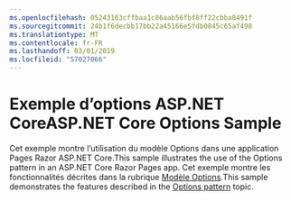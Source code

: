 ```yaml
---
ms.openlocfilehash: 05243163cffbaa1c86aab56fbf8ff22cbba8491f
ms.sourcegitcommit: 24b1f6decbb17bb22a45166e5fdb0845c65af498
ms.translationtype: MT
ms.contentlocale: fr-FR
ms.lasthandoff: 03/01/2019
ms.locfileid: "57027066"
---
```

# <a name="aspnet-core-options-sample"></a><span data-ttu-id="483f4-101">Exemple d’options ASP.NET Core</span><span class="sxs-lookup"><span data-stu-id="483f4-101">ASP.NET Core Options Sample</span></span>

<span data-ttu-id="483f4-102">Cet exemple montre l’utilisation du modèle Options dans une application Pages Razor ASP.NET Core.</span><span class="sxs-lookup"><span data-stu-id="483f4-102">This sample illustrates the use of the Options pattern in an ASP.NET Core Razor Pages app.</span></span> <span data-ttu-id="483f4-103">Cet exemple montre les fonctionnalités décrites dans la rubrique [Modèle Options](https://docs.microsoft.com/aspnet/core/fundamentals/configuration/options).</span><span class="sxs-lookup"><span data-stu-id="483f4-103">This sample demonstrates the features described in the [Options pattern](https://docs.microsoft.com/aspnet/core/fundamentals/configuration/options) topic.</span></span>
